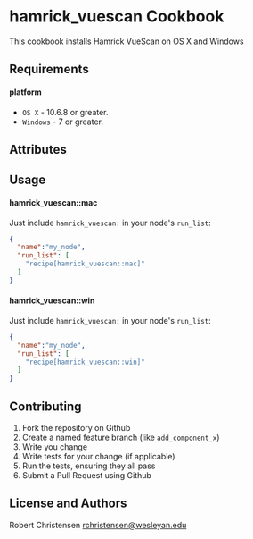 hamrick_vuescan Cookbook
========================
This cookbook installs Hamrick VueScan on OS X and Windows

Requirements
------------
#### platform
- `OS X` - 10.6.8 or greater.
- `Windows` - 7 or greater.

Attributes
----------

Usage
-----
#### hamrick_vuescan::mac

Just include `hamrick_vuescan:` in your node's `run_list`:

```json
{
  "name":"my_node",
  "run_list": [
    "recipe[hamrick_vuescan::mac]"
  ]
}
```

#### hamrick_vuescan::win

Just include `hamrick_vuescan:` in your node's `run_list`:

```json
{
  "name":"my_node",
  "run_list": [
    "recipe[hamrick_vuescan::win]"
  ]
}
```

Contributing
------------

1. Fork the repository on Github
2. Create a named feature branch (like `add_component_x`)
3. Write you change
4. Write tests for your change (if applicable)
5. Run the tests, ensuring they all pass
6. Submit a Pull Request using Github

License and Authors
-------------------
Robert Christensen <rchristensen@wesleyan.edu>